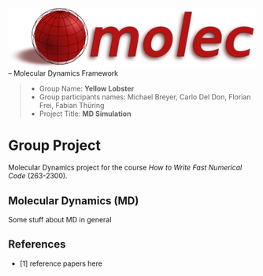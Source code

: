![Alt text](doc/logo/logo.png?raw=true "") – Molecular Dynamics Framework
> * Group Name: **Yellow Lobster**
> * Group participants names: Michael Breyer, Carlo Del Don, Florian Frei, Fabian Thüring
> * Project Title: **MD Simulation**

# Group Project
Molecular Dynamics project for the course *How to Write Fast Numerical Code* (263-2300).

## Molecular Dynamics (MD)
Some stuff about MD in general

## References 
 * [1] reference papers here
 

